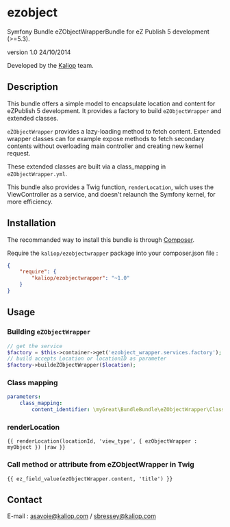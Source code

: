 # ezobject
Symfony Bundle eZObjectWrapperBundle for eZ Publish 5 development (>=5.3).

version 1.0 24/10/2014

Developed by the [Kaliop](http://www.kaliop.com/) team.

## Description

This bundle offers a simple model to encapsulate location and content for eZPublish 5 development.
It provides a factory to build `eZObjectWrapper` and extended classes.

`eZObjectWrapper` provides a lazy-loading method to fetch content.
Extended wrapper classes can for example expose methods to fetch secondary contents without overloading main controller and creating new kernel request.

These extended classes are built via a class_mapping in `eZObjectWrapper.yml`.

This bundle also provides a Twig function, `renderLocation`, wich uses the ViewController as a service, and doesn't
relaunch the Symfony kernel, for more efficiency.

## Installation

The recommanded way to install this bundle is through [Composer](http://getcomposer.org/). 

Require the `kaliop/ezobjectwrapper` package into your composer.json file : 

```json
{
    "require": {
        "kaliop/ezobjectwrapper": "~1.0"
    }
}
```


## Usage
### Building `eZObjectWrapper`
```php
// get the service
$factory = $this->container->get('ezobject_wrapper.services.factory');
// build accepts Location or locationID as parameter
$factory->buildeZObjectWrapper($location);
```

### Class mapping
```yml
parameters:
    class_mapping:
        content_identifier: \myGreat\BundleBundle\eZObjectWrapper\ClassesExtendingeZObjectWrapper
```

### renderLocation
```twig
{{ renderLocation(locationId, 'view_type', { ezObjectWrapper : myObject }) |raw }}
```

### Call method or attribute from eZObjectWrapper in Twig
```twig
{{ ez_field_value(ezObjectWrapper.content, 'title') }}
```



## Contact
E-mail : asavoie@kaliop.com / sbressey@kaliop.com
